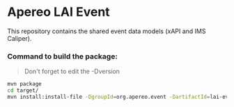 # Apereo LAI Event

This repository contains the shared event data models (xAPI and IMS Caliper).


### Command to build the package:
> Don't forget to edit the -Dversion
```bash
mvn package
cd target/
mvn install:install-file -DgroupId=org.apereo.event -DartifactId=lai-event -Dversion=1.1.1 -Dfile=lai-event-1.1.1.jar -Dpackaging=jar -DgeneratePom=true -DlocalRepositoryPath=. -DcreateChecksum=true
```